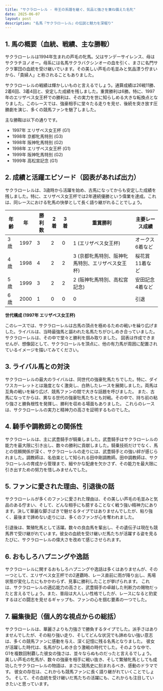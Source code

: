```yaml
---
title: "サクラローレル - 帝王の系譜を継ぐ、気品と強さを兼ね備えた名牝"
date: 2025-06-07
layout: post
description: "名馬『サクラローレル』の伝説と魅力を深堀り"
---
```


## 1. 馬の概要（血統、戦績、主な勝鞍）

サクラローレルは1994年生まれの芦毛の牝馬。父はサンデーサイレンス、母はサクラチヨノオー。母系には名馬サクラバクシンオーの血を引く、まさに名門サクラ軍団の血統を受け継いでいます。その美しい芦毛の毛並みと気品漂う佇まいから、「貴婦人」と称されることもありました。

サクラローレルの戦績は輝かしいものと言えるでしょう。通算成績は26戦11勝、2着6回、3着4回と、安定した成績を残しました。重賞勝利は6勝。特に、1997年のエリザベス女王杯での勝利は、その実力を世に知らしめる大きな転換点となりました。このレースでは、強豪相手に堂々たる走りを見せ、後続を突き放す圧勝劇を演じ、多くの競馬ファンを魅了しました。

主な勝鞍は以下の通りです。

* 1997年 エリザベス女王杯 (G1)
* 1998年 京都牝馬特別 (G3)
* 1998年 阪神牝馬特別 (G2)
* 1998年 エリザベス女王杯 (G1)
* 1999年 阪神牝馬特別 (G2)
* 1999年 高松宮記念 (G1)


## 2. 成績と活躍エピソード（図表があれば出力）

サクラローレルは、3歳時から活躍を始め、古馬になってからも安定した成績を残しました。特に、エリザベス女王杯では2年連続優勝という偉業を達成。これは、同レースにおける牝馬の快挙として長く語り継がれることでしょう。

| 年齢 | 年  | 勝利数 | 2着 | 3着 | 重賞勝利 | 主要レース成績 |
|---|---|---|---|---|---|---|
| 3歳 | 1997 | 3 | 2 | 0 | 1 (エリザベス女王杯) |  オークス6着など |
| 4歳 | 1998 | 4 | 2 | 2 | 3 (京都牝馬特別、阪神牝馬特別、エリザベス女王杯) |  桜花賞11着など |
| 5歳 | 1999 | 3 | 2 | 2 | 2 (阪神牝馬特別、高松宮記念) |  安田記念4着など |
| 6歳 | 2000 | 1 | 0 | 0 | 0 |  引退 |


**世代構成 (1997年 エリザベス女王杯)**

このレースでは、サクラローレルは古馬の頂点を極めるための戦いを繰り広げました。ライバルは、当時最強馬と謳われた名馬たちがひしめき合っていました。サクラローレルは、その中で堂々と勝利を掴み取りました。  図表は作成できませんが、想像図として、サクラローレルを頂点に、他の有力馬が周囲に配置されているイメージを描いてみてください。


## 3. ライバル馬との対決

サクラローレルの最大のライバルは、同世代の強豪牝馬たちでした。特に、ダイワスカーレットとは幾度となく激突し、白熱したレースを展開しました。両馬は互角の戦いを繰り広げ、競馬ファンの間で大きな話題を呼びました。  また、古馬になってからは、異なる世代の強豪牡馬たちとも対戦。その中で、持ち前の粘り強さと勝負根性を発揮し、勝利を収める場面もありました。  これらのレースは、サクラローレルの実力と精神力の高さを証明するものでした。


## 4. 騎手や調教師との関係性

サクラローレルは、主に武豊騎手が騎乗しました。武豊騎手はサクラローレルの能力を最大限に引き出し、数々の勝利に貢献しました。騎乗技術だけでなく、馬との信頼関係が深く、サクラローレルの走りには、武豊騎手との強い絆が感じられました。調教師は、名伯楽として知られる田中剛調教師。田中調教師は、サクラローレルの育成から管理まで、細やかな配慮を欠かさず、その能力を最大限に引き出すための努力を惜しみませんでした。


## 5. ファンに愛された理由、引退後の話

サクラローレルが多くのファンに愛された理由は、その美しい芦毛の毛並みと気品のある佇まい、そして、どんな相手にも臆することなく戦う強い精神力にあります。決して華麗な脚さばきで魅せるタイプではありませんでしたが、粘り強く、最後まで諦めない走りには、多くのファンが心を奪われました。

引退後は、繁殖牝馬として活躍。数々の良血馬を輩出し、その遺伝子は現在も競馬界で受け継がれています。彼女の血統を受け継いだ馬たちが活躍する姿を見るたびに、サクラローレルの偉大さを改めて感じさせられます。


## 6. おもしろハプニングや逸話

サクラローレルに関するおもしろハプニングや逸話は多くはありませんが、その一つとして、エリザベス女王杯での2連覇時、レース直前に雨が降り出し、馬場状態が変化したにもかかわらず、見事に勝利したことが挙げられます。  これは、サクラローレルの適応能力の高さと、武豊騎手の卓越した判断力の賜物だったと言えるでしょう。また、普段は大人しい性格でしたが、レースになると豹変するほどの闘志を見せるギャップも、ファンの心を掴む要素の一つでした。


## 7. 編集後記（個人的な視点からの総括）

サクラローレルは、華麗さよりも力強さで勝負するタイプでした。派手さはありませんでしたが、その粘り強い走り、そしてどんな状況でも諦めない強い意志は、多くの競馬ファンに感動を与え、深く記憶に残る名馬となりました。  彼女が活躍した時代は、名馬がひしめき合う激戦の時代でした。そのような中で、G1を複数回制覇した彼女の強さは、並々ならぬものだったと言えるでしょう。  美しい芦毛の牝馬が、数々の強豪を相手に戦い抜き、そして繁殖牝馬としても成功したサクラローレルの物語は、まさに競馬史に刻まれるべき、感動のドラマです。  彼女の存在は、これからも競馬ファンに長く語り継がれていくことでしょう。  そして、その血統を受け継いだ馬たちの活躍にも、これからも注目していきたいと思っています。
